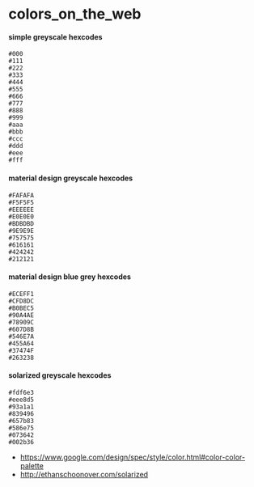 # colors_on_the_web

#### simple greyscale hexcodes
```
#000
#111
#222
#333
#444
#555
#666
#777
#888
#999
#aaa
#bbb
#ccc
#ddd
#eee
#fff
```

#### material design greyscale hexcodes
```
#FAFAFA
#F5F5F5
#EEEEEE
#E0E0E0
#BDBDBD
#9E9E9E
#757575
#616161
#424242
#212121
```

#### material design blue grey hexcodes
```
#ECEFF1
#CFD8DC
#B0BEC5
#90A4AE
#78909C
#607D8B
#546E7A
#455A64
#37474F
#263238
```

#### solarized greyscale hexcodes
```
#fdf6e3
#eee8d5
#93a1a1
#839496
#657b83
#586e75
#073642
#002b36
```

* https://www.google.com/design/spec/style/color.html#color-color-palette
* http://ethanschoonover.com/solarized
